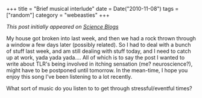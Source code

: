 +++
title = "Brief musical interlude"
date = Date("2010-11-08")
tags = ["random"]
category = "webeasties"
+++

_This post initially appeared on [Science Blogs](http://scienceblogs.com/webeasties)_

My house got broken into last week, and then we had a rock thrown through a window a few days later (possibly related). So I had to deal with a bunch of stuff last week, and am still dealing with stuff today, and I need to catch up at work, yada yada yada.... 
All of which is to say the post I wanted to write about TLR's being involved in itching sensation (me? neuroscience?), might have to be postponed until tomorrow. In the mean-time, I hope you enjoy this song I've been listening to a lot recently.

What sort of music do you listen to to get through stressful/eventful times?

      
  

